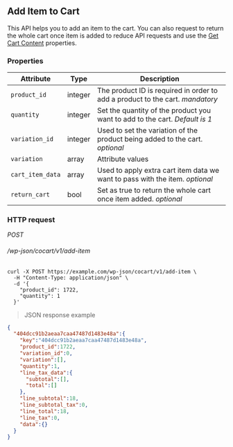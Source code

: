 ## Add Item to Cart ##

This API helps you to add an item to the cart. You can also request to return the whole cart once item is added to reduce API requests and use the [Get Cart Content](#get-cart-contents) properties.

### Properties ###

| Attribute        | Type      | Description       |
| ---------------- | --------- | ----------------- |
| `product_id`     | integer   | The product ID is required in order to add a product to the cart. <i class="label label-info">mandatory</i> |
| `quantity`       | integer   | Set the quantity of the product you want to add to the cart. <i class="label label-info">Default is 1</i> |
| `variation_id`   | integer   | Used to set the variation of the product being added to the cart. <i class="label label-info">optional</i> |
| `variation`      | array     | Attribute values |
| `cart_item_data` | array     | Used to apply extra cart item data we want to pass with the item. <i class="label label-info">optional</i> |
| `return_cart`    | bool      | Set as true to return the whole cart once item added. <i class="label label-info">optional</i> |

### HTTP request ###

<div class="api-endpoint">
  <div class="endpoint-data">
    <i class="label label-post">POST</i>
    <h6>/wp-json/cocart/v1/add-item</h6>
  </div>
</div>

```shell
curl -X POST https://example.com/wp-json/cocart/v1/add-item \
  -H "Content-Type: application/json" \
  -d '{
    "product_id": 1722,
    "quantity": 1
  }'
```

> JSON response example

```json
{
  "404dcc91b2aeaa7caa47487d1483e48a":{
    "key":"404dcc91b2aeaa7caa47487d1483e48a",
    "product_id":1722,
    "variation_id":0,
    "variation":[],
    "quantity":1,
    "line_tax_data":{
      "subtotal":[],
      "total":[]
    },
    "line_subtotal":18,
    "line_subtotal_tax":0,
    "line_total":18,
    "line_tax":0,
    "data":{}
  }
}
```
